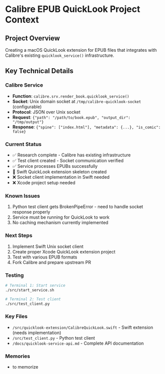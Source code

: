 # Calibre EPUB QuickLook Project Context

## Project Overview
Creating a macOS QuickLook extension for EPUB files that integrates with Calibre's existing `quicklook_service()` infrastructure.

## Key Technical Details

### Calibre Service
- **Function**: `calibre.srv.render_book.quicklook_service()`
- **Socket**: Unix domain socket at `/tmp/calibre-quicklook-socket` (configurable)
- **Protocol**: JSON over Unix socket
- **Request**: `{"path": "/path/to/book.epub", "output_dir": "/tmp/output"}`
- **Response**: `{"spine": ["index.html"], "metadata": {...}, "is_comic": false}`

### Current Status
- ✅ Research complete - Calibre has existing infrastructure
- ✅ Test client created - Socket communication verified
- ✅ Service processes EPUBs successfully
- 🚧 Swift QuickLook extension skeleton created
- ❌ Socket client implementation in Swift needed
- ❌ Xcode project setup needed

### Known Issues
1. Python test client gets BrokenPipeError - need to handle socket response properly
2. Service must be running for QuickLook to work
3. No caching mechanism currently implemented

### Next Steps
1. Implement Swift Unix socket client
2. Create proper Xcode QuickLook extension project
3. Test with various EPUB formats
4. Fork Calibre and prepare upstream PR

### Testing
```bash
# Terminal 1: Start service
./src/start_service.sh

# Terminal 2: Test client
./src/test_client.py
```

### Key Files
- `/src/quicklook-extension/CalibreQuickLook.swift` - Swift extension (needs implementation)
- `/src/test_client.py` - Python test client
- `/docs/quicklook-service-api.md` - Complete API documentation

### Memories
- to memorize